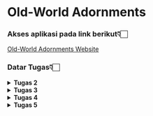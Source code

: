# Old-World Adornments

### Akses aplikasi pada link berikut👇🏻
[Old-World Adornments Website](http://annisa-dwiyanti-oldworldadornmentspbp.pbp.cs.ui.ac.id/)

### Datar Tugas👇🏻
<details>
<Summary><b>Tugas 2</b></Summary>

### 1. Jelaskan bagaimana cara kamu mengimplementasikan checklist di atas secara step-by-step (bukan hanya sekadar mengikuti tutorial).

1. **Setup Environment:**
   - Menginstalasi Python dan Django.
   - Menginisiasi Django.
   - Melakukan set up pengaktifan virtual environment.
   - Menambah serta menginstal requirements dan dependencies yang diperlukan dengan `pip install -r requirements.txt`.

2. **Membuat Django Project:**
   - Membuat project baru dengan perintah`django-admin startproject <nama project>`.
   - Membuat Aplikasi: Tambahkan aplikasi dengan perintah `python manage.py startapp main`, yang akan menjadi bagian utama dari proyek

3. **Menyusun Model untuk Aplikasi:**
   - Mendefinisikan `models.py` untuk kebutuhan aplikasi.
     ```
        from django.db import models

        class AdornmentsEntry(models.Model):
        name = models.CharField(max_length=255)
        price = models.IntegerField()
        description = models.TextField()
        size = models.CharField(max_length=100)
        color = models.CharField(max_length=100)
        quantity = models.IntegerField()

        @property
        def low_stock(self):
            return self.quantity < 5
     ```
   - Jalankan perintah migrasi agar perubahan masuk ke local database, dengan menggunakan perintah `python manage.py makemigrations` dan `python manage.py migrate`

4. **Membuat Views dan Templates:**
   - Membuat fungsi pada `views.py` untuk menampilkan data.
   - Membuat template pada `main.html` untuk merender tampilan dari aplikasi Django. Template HTML ini digunakan untuk menyajikan data kepada user.

5. **Melakukan konfigurasi URLs:**
   - Menambahkan routing di `urls.py` aplikasi main untuk menghubungkan `view` dengan URL.
     ```
        from django.urls import path
        from main.views import show_main

        app_name = 'main'

        urlpatterns = [
            path('', show_main, name='show_main'),
        ]
     ```

6. **Deployment:**
   - Menjalankan project Django dengan perintah `python manage.py runserver`
   - Melakukan deployment ke platform Pacil Web Service.

### 2. Buatlah bagan yang berisi request client ke web aplikasi berbasis Django beserta responnya dan jelaskan pada bagan tersebut kaitan antara `urls.py`, `views.py`, `models.py`, dan berkas HTML.

![Bagan Request-Response](bagan.jpeg)

**Penjelasan:**
- **Client Request:** Client menggunakan browser untuk mengirimkan permintaan ke server.
- **urls.py:** File `urls.py` menangani permintaan dengan mencocokkan URL yang diminta dan mengarahkan permintaan tersebut ke view yang sesuai.
- **views.py:** View yang ditunjuk memproses permintaan, mengakses model untuk mendapatkan data bila diperlukan, dan kemudian menyiapkan respons.
- **models.py:** Model mengelola komunikasi dengan database, baik untuk mengambil data yang diperlukan atau menyimpan data baru.
- **HTML Template:** View merender template HTML dengan data yang diperoleh dari model, dan hasilnya dikirim kembali sebagai respons ke client.

### 3. Jelaskan fungsi git dalam pengembangan perangkat lunak!

Git merupakan alat kontrol versi yang digunakan untuk memantau perubahan pada kode sumber selama proses pengembangan perangkat lunak, membuat pengembangan perangkat lunak menjadi lebih terorganisir, efisien, dan kolaboratif
- **Version Control:** Memungkinkan pengembang untuk melacak perubahan dalam kode sumber. Setiap perubahan dicatat, sehingga mudah untuk melihat siapa yang mengubah apa dan kapan.
- **Collaboration:** Memfasilitasi kerja tim dengan memungkinkan banyak pengembang bekerja pada proyek yang sama secara bersamaan tanpa mengganggu pekerjaan satu sama lain. Ini dilakukan melalui fitur branching dan merging
- **Branching dan Merging:** Memungkinkan pengembang untuk bekerja pada fitur atau perbaikan bug secara terpisah dan menggabungkannya kembali ke cabang utama.
- **Backup dan pemulihan:** Menyimpan riwayat lengkap dari semua perubahan, sehingga jika terjadi kesalahan, pengembang dapat dengan mudah kembali ke versi sebelumnya

### 4. Menurut Anda, dari semua framework yang ada, mengapa framework Django dijadikan permulaan pembelajaran pengembangan perangkat lunak?

- **Kemudahan Penggunaan**: Menyediakan banyak fitur bawaan yang memudahkan pengembang pemula untuk memulai tanpa harus membangun semuanya dari awal. Ini membuat proses belajar menjadi lebih cepat dan efisien.
- **Dokumentasi yang Lengkap**: Memiliki dokumentasi yang sangat baik dan komprehensif, yang sangat membantu bagi pemula untuk memahami konsep-konsep dasar dan mendapatkan panduan langkah demi langkah.
- **Keamanan**: Memiliki banyak fitur keamanan bawaan yang membantu melindungi aplikasi dari serangan umum seperti SQL injection dan cross-site scripting (XSS). Ini memberikan pemahaman awal tentang pentingnya keamanan dalam pengembangan perangkat lunak.

### 5. Mengapa model pada Django disebut sebagai ORM?

Karena berfungsi sebagai jembatan antara database relasional dan objek dalam kode Python.
- **Abstraksi Database:** ORM memungkinkan pengembang untuk berinteraksi dengan database menggunakan objek Python alih-alih menulis query SQL secara langsung, membuat kode lebih bersih dan mudah dipahami.
- **Mapping Objek ke Tabel:** Dalam ORM, setiap model Django merepresentasikan tabel dalam database. Setiap atribut model merepresentasikan kolom dalam tabel tersebut. Dengan demikian, ORM memetakan objek Python ke tabel database relasional.
- **Operasi CRUD:** ORM memudahkan operasi Create, Read, Update, dan Delete (CRUD) pada database. Pengembang dapat melakukan operasi ini dengan metode Python yang sederhana tanpa perlu menulis query SQL yang kompleks.
</details>

<details>
<Summary><b>Tugas 3</b></Summary>

### 1. Jelaskan mengapa kita memerlukan data delivery dalam pengimplementasian sebuah platform?
Data delivery penting dalam pengimplementasian sebuah platform karena memungkinkan transfer data atau komunikasi anatara server dan klien ataupun antara berbagai komponen sistem, aplikasi, atau layanan. Ini memastikan bahwa data yang dibutuhkan tersedia di tempat yang tepat dan waktu yang tepat, memungkinkan integrasi yang lancar dan operasional yang efisien. Tanpa data delivery yang efektif, platform mungkin mengalami keterlambatan, kehilangan data, atau ketidakcocokan data, yang dapat menghambat fungsionalitas dan kinerja keseluruhan.

### 2. Menurutmu, mana yang lebih baik antara XML dan JSON? Mengapa JSON lebih populer dibandingkan XML?
Kedua format, XML dan JSON, memiliki kelebihan dan kekurangannya masing-masing,
- Kelebihan XML: Mendukung skema yang kompleks, validasi data, dan namespace.
- Kekurangan XML: Lebih verbose, lebih sulit dibaca manusia, dan parsing yang lebih lambat.
- Kelebihan JSON: Lebih ringan, lebih mudah dibaca manusia, dan parsing yang lebih cepat.
- Kekurangan JSON: Kurang mendukung skema yang kompleks dan validasi data.

JSON dianggap lebih baik dibandingkan XML karena kesederhanaannya dan efisiensinya dalam pengiriman data, terutama dalam aplikasi web dan API. JSON lebih mudah dibaca dan ditulis oleh manusia, serta lebih cepat diproses oleh mesin, menjadikannya pilihan yang lebih praktis dalam aplikasi web.

### 3. Jelaskan fungsi dari method `is_valid()` pada form Django dan mengapa kita membutuhkan method tersebut?
Method `is_valid()` pada form Django digunakan untuk memeriksa apakah data yang dimasukkan ke dalam form memenuhi semua persyaratan validasi yang telah didefinisikan, seperti tipe data yang benar, panjang karakter, atau pola tertentu. Method ini mengembalikan nilai boolean `True` atau `False`. Jika `is_valid()` mengembalikan `True`, data form dianggap valid dan dapat diproses lebih lanjut. Jika `False`, form akan mengandung pesan kesalahan yang menjelaskan mengapa data tidak valid. Method ini penting untuk memastikan bahwa data yang diterima oleh aplikasi adalah data yang benar dan sesuai dengan aturan yang telah ditetapkan, sehingga mencegah kesalahan dan potensi masalah keamanan.

### 4. Mengapa kita membutuhkan `csrf_token` saat membuat form di Django? Apa yang dapat terjadi jika kita tidak menambahkan `csrf_token` pada form Django? Bagaimana hal tersebut dapat dimanfaatkan oleh penyerang?
`csrf_token` digunakan untuk melindungi aplikasi web dari serangan CSRF (Cross-Site Request Forgery), di mana penyerang dapat membuat pengguna yang terautentikasi melakukan tindakan yang tidak diinginkan di aplikasi web tanpa sepengetahuan mereka. Jika kita tidak menambahkan `csrf_token` pada form Django, aplikasi menjadi rentan terhadap serangan CSRF. Penyerang dapat memanfaatkan kelemahan ini untuk mengirim permintaan berbahaya yang tampaknya sah dari pengguna yang terautentikasi, seperti mengubah kata sandi atau melakukan transaksi tanpa izin. Dengan `csrf_token`, Django memvalidasi bahwa permintaan yang dibuat berasal dari pengguna yang benar-benar mengunjungi situs, bukan dari sumber eksternal yang tidak sah.

### 5. Jelaskan bagaimana cara kamu mengimplementasikan checklist di atas secara step-by-step (bukan hanya sekadar mengikuti tutorial).
1. **Pertama**
saya membuat project Django dan memetakan struktur aplikasinya, seperti model, views, dan template.
Kemudian, saya mulai dengan membuat form dan menggunakan method is_valid() untuk memvalidasi data input.
Selanjutnya, saya memastikan bahwa setiap form memiliki csrf_token untuk melindungi aplikasi dari serangan CSRF.
Setelah itu, saya memastikan penggunaan JSON sebagai format pengiriman data yang efisien antara klien dan server.
Terakhir, saya melakukan testing secara berkala untuk memastikan bahwa semua langkah berjalan sesuai harapan dan aplikasi bebas dari masalah validasi serta keamanan.
1. **Membuat Input Form**
   - Mengimplemntasikan skeleton dengan membuat berkas `base.html` sebagai template dasar untuk halaman web lainnya di dalam proyek.
   - Mengubah Primary Key Dari Integer Menjadi UUID pada `models.py` lalu melakukan migrasi.
   - Membuat file `forms.py` untuk membuat struktur form yang akan menerima data entry yang baru.
   - Menambahkan import redirect pada `views.py` lalu membuat fungsi baru `create_adornments_entry` yang menerima parameter `request` yang nantinya akan menambah data entry secara otomatis.
   - Melakukan import fungsi yang dibuat sebelumnya dan menambhakan path URL.
   - Membuat berkas `create_adornments_entry.html`, menambhkan `csrf_token`, dan `{% block content %}` untuk menampilkan data d serta tombol baru yang akan redirect langsung ke form.
   - Menjalankan perintah `python manage.py runserver`

2. **Menambahkan Views untuk Menampilkan Data dalam Format XML dan JSON**
   - Menambahkan import `HttpResponse` dan `Serializer`
   - Membuat fungsi yang menerima parameter request dan menambahkan return function `HttpResponse`, untuk mengembalikan data dalam bentuk `XML`
   - Membuat fungsi yang menerima parameter request dan menambahkan return function `HttpResponse`, untuk mengembalikan data dalam bentuk `json`
   - Membuat fungsi yang menyimpan hasil query data dengan id tertentu dan menambahkan return function `HttpResponse` dengan value `application/xml` dan `application/json`

3. **Membuat Routing URL**
   - Manambahkan import untuk fungsi yang dibuat sebelumnya `show_xml`, `show_json`, `show_xml_by_id`, dan `show_json_by_id`
   - Menambahkan path URL untuk keempat fungsi yang sebelumnya diimport

### SCREENSHOTS POSTMAN
**POSTMAN XML**
![Request Get XML](postman/XML.jpeg)
**POSTMAN json**
![Request Get json](postman/json.jpeg)
**POSTMAN XML by ID**
![Request Get XML by ID](postman/XMLbyID.jpeg)
**POSTMAN json by ID**
![Request Get json by ID](postman/jsonbyID.jpeg)
</details>

<details>
<Summary><b>Tugas 4</b></Summary>

### 1. Apa perbedaan antara HttpResponseRedirect() dan redirect()
1. **HttpResponseRedirect()**
   - `HttpResponseRedirect()` adalah subclass dari `HttpResponse` yang mengembalikan respons redirect ke klien. Digunakan untuk mengarahkan pengguna ke URL tertentu dengan mengembalikan objek `HttpResponse` yang berisi status kode HTTP 302.
2. **redirect()**
   - `redirect()` adalah shortcut function yang lebih fleksibel dan digunakan untuk mempermudah proses pengalihan. Shortcut ini mempermudah proses pengalihan tanpa harus secara manual menentukan URL, terutama jika Anda menggunakan nama view atau objek.

### 2. Jelaskan cara kerja penghubungan model Product dengan User!
Model Product dengan User dihubungkan dengan menggunakan `ForeignKey`.
   ```
      class AdornmentsEntry(models.Model):
         user = models.ForeignKey(User, on_delete=models.CASCADE)
         id = models.UUIDField(primary_key=True, default=uuid.uuid4, editable=False)
         name = models.CharField(max_length=255)
         price = models.IntegerField()
         description = models.TextField()
         size = models.CharField(max_length=100)
         color = models.CharField(max_length=100)
         quantity = models.IntegerField()
   ```
`ForeignKey` menghubungkan entri AdornmentsEntry (model Product) dengan satu pengguna (User), dengan satu pengguna dapat memiliki banyak entri. `on_delete=models.CASCADE:` jika user dihapus, maka semua entri terkait juga dihapus.

### 3. Apa perbedaan antara authentication dan authorization, apakah yang dilakukan saat pengguna login? Jelaskan bagaimana Django mengimplementasikan kedua konsep tersebut.
1. **Authentication**
   - Authetication adalah proses verifikasi identitas pengguna. Contohnya, ketika memasukkan username dan password untuk login.
   - Saat pengguna login, sistem memeriksa kredensial (seperti username dan password) terhadap data yang tersimpan. Jika cocok, pengguna dianggap terautentikasi.
2. **Athorization**
   - Authorization adalah proses menentukan hak akses pengguna yang telah terautentikasi. Ini menentukan apa yang boleh dan tidak boleh dilakukan oleh pengguna.
   - Saat pengguna login dan telah terautentikasi, sistem memeriksa izin yang terkait dengan pengguna tersebut untuk menentukan akses yang diizinkan.
Django mengimplementasikan kedua konsep tersebut dengan:
   - Authentication: Django menggunakan model `User` yang disediakan oleh `django.contrib.auth`. Pengguna dapat dibuat dan dikelola menggunakan model ini, seperti login, logout, dan verifikasi pengguna.
   - Authorization: Django menggunakan model berbasis permissions dan groups untuk mengelola otorisasi. Permissions dapat ditetapkan dan mengontrol apa yang bisa diakses oleh user.

### 4. Bagaimana Django mengingat pengguna yang telah login? Jelaskan kegunaan lain dari cookies dan apakah semua cookies aman digunakan?
Django mengingat pengguna yang telah login dengan menggunakan session dan cookies. Ketika pengguna login, Django membuat session untuk pengguna tersebut dan menyimpan session ID dalam cookie di browser pengguna. Session ID adalah identifikasi unik dan acak yang digunakan untuk mengasosiasikan pengguna dengan data sesi mereka.
**Kegunaan lain cookies**
Kegunaan lain dari cookies adalah untuk menyimpan preferensi pengguna (personalisasi), melacak aktivitas pengguna (tracking), dan meningkatkan keamanan seperti mengingat pengguna yang telah login atau mengaktifkan fitur keamanan tambahan (security).
**Keamanan cookies**
Tidak semua cookies aman digunakan. Cookies dapat digunakan untuk mencuri informasi pengguna atau melakukan serangan cyber. Oleh karena itu, penting untuk menggunakan cookies dengan bijak dan mengikuti praktik keamanan yang baik, seperti hanya dikirim melalui HTTPS (Secure Cookies), tidak dapat diakses melalui JavaScript (HttpOnly Cookies), membatasi pengiriman cookies ke situs yang sama untuk mencegah CSRF (SameSite Cookies), dan mengenskripsi informasi sensitif (Enkripsi).


### 5. Jelaskan bagaimana cara kamu mengimplementasikan checklist di atas secara step-by-step (bukan hanya sekadar mengikuti tutorial).
1. **Membuat form registrasi**
   - Pada `views.py` tambahkan `UserCreationForm` dan `messages`, lalu buat fungsi `register`.
   - Membuat file HTML untuk menampilkan form registrasi `register.html`, lalu tambahkan routing path register di `urls.py`.
2. **Membuat login**
   - Pada `views.py` tambahkan `authenticate`, `login`, dan `AuthenticationForm`, kemudian buat fungsi `login_user`.
   - Membuat form HTML untuk login dan link ke halaman registrasi `login.html`, lalu tambahkan routing path login di `urls.py`.
3. **Membuat logout**
   - Pada `views.py` tambahkan fungsi `logout_user`untuk menghapus sesi pengguna.
   - Menambahkan tombol logout yang merujuk ke `logout_user`, lalu tambahkan routing path logout di `urls.py`.
4. **Merestriksi akses halaman**
   - Menambahkan  decorator `@login_required` di fungsi `show_main` untuk membatasi akses halaman main pada file `views.py`.
5. **Menambahkan cookies `last_login`**
   - Menambahkan `response.set_cookie('last_login')` untuk menyimpan waktu login terakhir pada fungsi `login_user` yang beradi di file `views.py`.
   - Mengubah fungsi `logout_user` dengan menambahkan `response.delete_cookie('last_login')` untuk menghapus cookie setelah logout, lalu tambahkan elemen untuk menampilkan `last_login` dari cookie di `main.html`.
6. **Menghubungkan model `AdornmentsEntry` dengan `User`**
   - Menambahkan `field user = models.ForeignKey(User)` di `AdornmentsEntry` yang berada pada file `models.py`.
   - Di file `views.py`, pada create_adornments_entry, tetapkan `adornments_entry.user = request.user`. dan di `show_main`, filter adornments entries dengan `AdornmentsEntry.objects.filter(user=request.user)`.
   - Jalankan migrasi dengan menggunakan `python manage.py makemigrations` dan `python manage.py migrate`.
   - Lalu, update `settings.py` untuk mengatur variabel `DEBUG` sesuai environment `(PRODUCTION = os.getenv("PRODUCTION", False))`.
</details>

<details>
<Summary><b>Tugas 5</b></Summary>

### 1. Jika terdapat beberapa CSS selector untuk suatu elemen HTML, jelaskan urutan prioritas pengambilan CSS selector tersebut!
Jika terdapat beberapa CSS selector untuk elemen yang sama, urutan prioritasnya adalah sebagai berikut:
   - Inline Styles: Gaya yang diterapkan langsung pada elemen HTML menggunakan atribut style.
   - ID Selectors: Selector yang menggunakan ID elemen, misalnya `#header`.
   - Class, Attribute, dan Pseudo-class Selectors: Selector yang menggunakan kelas, atribut, atau pseudo-class, misalnya `.menu`, ``[type="text"], `:hover`.
   - Type dan Pseudo-element Selectors: Selector yang menggunakan tipe elemen atau pseudo-element, misalnya `div`, `::before`.
   - Important rules: `(!important)` akan mengesampingkan semua selector lain, terlepas dari urutan prioritas mereka.
Jika dua selector memiliki tingkat prioritas yang sama, yang terakhir didefinisikan dalam CSS akan diterapkan.

### 2. Mengapa responsive design menjadi konsep yang penting dalam pengembangan aplikasi web? Berikan contoh aplikasi yang sudah dan belum menerapkan responsive design!
Responsive design adalah pendekatan dalam pengembangan web yang memungkinkan tampilan situs web beradaptasi dengan berbagai ukuran layar dan perangkat, seperti desktop, tablet, dan ponsel. Hal ini penting karena pengguna mengakses situs web dari perangkat dengan resolusi yang berbeda, sehingga desain responsif memastikan tampilan yang optimal di setiap perangkat.

**Mengapa ini penting:**
   - Pengguna tidak perlu melakukan scrolling atau zooming untuk membaca konten pada layar yang lebih kecil.
   - Meningkatkan pengalaman pengguna secara keseluruhan serta memperbaiki SEO, karena Google lebih memprioritaskan situs yang responsif.
   - Mengurangi kebutuhan untuk membuat aplikasi terpisah untuk setiap perangkat.

**Contoh aplikasi yang sudah menerapkan:**
Airbnb dan Dropbox
**Contoh aplikasi yang belum menerapkan:**
Situs web lama, biasanya belum diperbarui untuk mendukung desain responsif, sehingga tampilannya tidak optimal di perangkat mobile

### 3. Jelaskan perbedaan antara margin, border, dan padding, serta cara untuk mengimplementasikan ketiga hal tersebut!
**Margin:**
Ruang di luar elemen, digunakan untuk mengatur jarak antara elemen dengan elemen lainnya.
**Border:**
Garis yang mengelilingi elemen, dapat diatur ketebalan, warna, dan gaya garisnya.
**Padding:**
Ruang di dalam elemen, antara konten elemen dan border.

**Cara mengimplementasikan:**
```
   .element {
      margin: 10px; /* Mengatur jarak di luar elemen */
      border: 2px solid black; /* Mengatur border elemen */
      padding: 15px; /* Mengatur jarak di dalam elemen */
   }
```

### 4. Jelaskan konsep flex box dan grid layout beserta kegunaannya!
**Flexbox:**
`Flexbox` adalah layout satu dimensi yang digunakan untuk menyusun elemen secara fleksibel dalam satu baris atau kolom. Ini sangat berguna untuk membuat layout yang responsif, di mana elemen-elemen bisa disejajarkan, dipusatkan, atau didistribusikan dengan mudah. Flexbox memungkinkan pengaturan elemen secara otomatis menyesuaikan ruang yang tersedia tanpa harus mengatur ukuran secara manual.
**Grid Layout:**
`Grid Layout` adalah layout dua dimensi yang memungkinkan elemen diatur dalam baris dan kolom. Grid sangat berguna untuk layout yang lebih kompleks, karena memungkinkan kontrol penuh atas posisi elemen. Kita bisa menentukan ukuran kolom, baris, dan penempatan elemen secara spesifik untuk membuat layout yang terstruktur dan rapi.

### 5. Jelaskan bagaimana cara kamu mengimplementasikan checklist di atas secara step-by-step (bukan hanya sekadar mengikuti tutorial)!
Berikut adalah penjelasan yang disesuaikan dengan implementasi berdasarkan kode dan file yang kamu miliki:

1. **Mengatur Base Template:**
   - Menambahkan tag `<meta name="viewport">` agar desain responsif di `base.html`.
   - Menyambungkan Tailwind CSS dengan menambahkan tag `<script src="https://cdn.tailwindcss.com">` di bagian `<head>` untuk styling yang fleksibel.

2. **Menerapkan Responsive Design:**
   - Dengan Tailwind, gunakan class utility seperti `flex`, `grid`, dan `w-full` untuk memastikan layout responsif.
   - Menggunakan media query bawaan Tailwind seperti `md:flex` dan `lg:grid` agar layout berubah berdasarkan ukuran layar. Misalnya, pada mobile, elemen-elemen ditampilkan secara vertikal, sementara pada desktop disusun dalam grid. Ini diterapkan pada navbar dan halaman produk.

3. **Membuat Komponen Navbar:**
   - Buat `navbar.html` dengan class Tailwind seperti `bg-[#F9F7F1]`, `shadow-lg`, dan `w-full` untuk membuat navbar yang sticky di bagian atas halaman.
   - Menambahkan tombol mobile menu untuk memastikan navbar tampil baik di layar kecil dengan menambahkan script JavaScript sederhana untuk toggle menu mobile.
   - Navbar juga memiliki kategori seperti `HOME`, `COLLECTIONS`, dan `PRODUCTS` yang mengarah ke halaman yang sesuai (`show_main`, `collections`, `products`).

4. **Mengelola Komponen Produk (Product Card):**
   - Buat file `product.html` untuk menampilkan daftar produk dalam bentuk grid menggunakan Tailwind class `grid grid-cols-3 gap-8`.
   - Setiap produk memiliki styling menggunakan class Tailwind seperti `bg-white`, `shadow-lg`, dan `rounded-lg` untuk menampilkan produk dalam kartu.

5. **Membuat Halaman Collections:**
   - Di file `collections.html`, buat tiga container yang masing-masing menampilkan gambar dan deskripsi singkat koleksi produk. Menggunakan class `grid` untuk menata layout dalam bentuk grid responsif.

6. **Implementasi Fitur CRUD:**
   - Pada halaman `product.html`, fitur CRUD diimplementasikan dengan menambahkan tombol edit dan delete. Tombol ini menggunakan class Tailwind seperti `bg-yellow-500` untuk edit dan `bg-red-500` untuk delete. Tambahkan efek hover menggunakan `hover:bg-yellow-600` dan `transition duration-300`.

7. **Testing dan Finishing:**
   - Setelah semua komponen dan halaman selesai diimplementasikan, saya melakukan testing untuk memastikan tampilan responsif di semua perangkat. Penyesuaian dilakukan terutama pada padding, margin, dan transisi hover agar interaksi lebih halus.
</details>